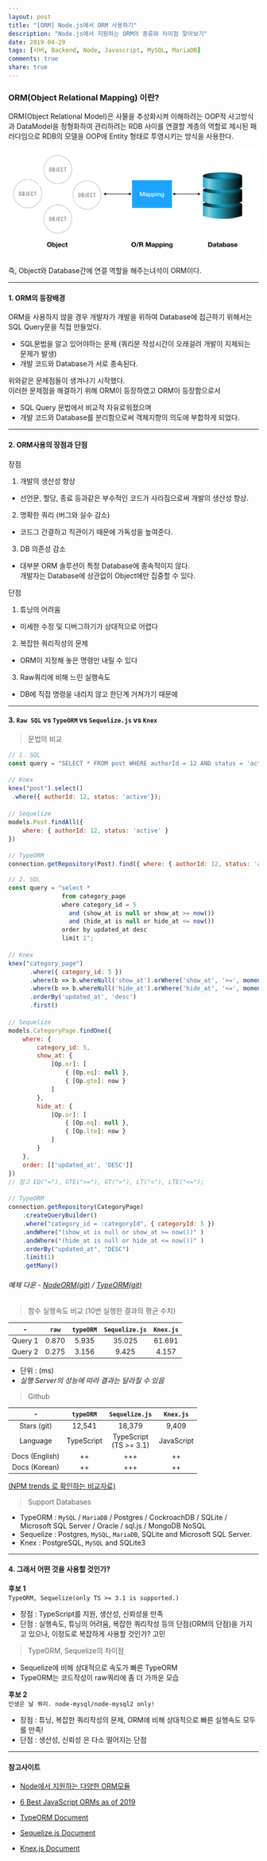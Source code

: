 ```yaml
---
layout: post
title: "[ORM] Node.js에서 ORM 사용하기"
description: "Node.js에서 지원하는 ORM의 종류와 차이점 찾아보기"
date: 2019-04-29
tags: [서버, Backend, Node, Javascript, MySQL, MariaDB]
comments: true
share: true
---
```



### ORM(Object Relational Mapping) 이란?  
ORM(Object Relational Model)은 사물을 추상화시켜 이해하려는 OOP적 사고방식과 DataModel을 정형화하여 관리하려는 RDB 사이를 연결할 계층의 역할로 제시된 패러다임으로 RDB의 모델을 OOP에 Entity 형태로 투영시키는 방식을 사용한다.


![image](/images/post_2/img_orm.png)


즉, Object와 Database간에 연결 역할을 해주는녀석이 ORM이다.  

---

#### 1. ORM의 등장배경

ORM을 사용하지 않을 경우 개발자가 개발을 위하여 Database에 접근하기 위해서는 SQL Query문을 직접 만들었다.
* SQL문법을 알고 있어야하는 문제 (쿼리문 작성시간이 오래걸려 개발이 지체되는 문제가 발생)
* 개발 코드와 Database가 서로 종속된다.

위와같은 문제점들이 생겨나기 시작했다.  
이러한 문제점을 해결하기 위해 ORM이 등장하였고 ORM이 등장함으로서

* SQL Query 문법에서 비교적 자유로워졌으며
* 개발 코드와 Database를 분리함으로써 객체지향의 의도에 부합하게 되었다.

---
 
#### 2. ORM사용의 장점과 단점

장점
1. 개발의 생산성 향상  
  * 선언문, 할당, 종료 등과같은 부수적인 코드가 사라짐으로써 개발의 생산성 향상.
2. 명확한 쿼리 (버그와 실수 감소)
  * 코드그 간결하고 직관이기 때문에 가독성을 높여준다.
3. DB 의존성 감소
  * 대부분 ORM 솔루션이 특정 Database에 종속적이지 않다.  
    개발자는 Database에 상관없이 Object에만 집중할 수 있다.

단점
1. 튜닝의 어려움
  *  미세한 수정 및 디버그하기가 상대적으로 어렵다
2. 복잡한 쿼리작성의 문제
  * ORM이 지정해 놓은 명령만 내릴 수 있다
3. Raw쿼리에 비해 느린 실행속도
  * DB에 직접 명령을 내리지 않고 한단계 거쳐가기 때문에


---
#### 3. `Raw SQL` vs `TypeORM` vs `Sequelize.js` vs `Knex`

> 문법의 비교

```javascript
// 1. SQL
const query = "SELECT * FROM post WHERE authorId = 12 AND status = 'active'";

// Knex
knex("post").select()
 .where({ authorId: 12, status: 'active'});

// Sequelize
models.Post.findAll({
    where: { authorId: 12, status: 'active' }
})

// TypeORM
connection.getRepository(Post).find({ where: { authorId: 12, status: 'active' } })
```

```javascript
// 2. SQL
const query = "select * 
               from category_page 
               where category_id = 5
                 and (show_at is null or show_at >= now()) 
                 and (hide_at is null or hide_at <= now())
               order by updated_at desc 
               limit 1";
             
// Knex
knex("category_page")
      .where({ category_id: 5 })
      .where(b => b.whereNull('show_at').orWhere('show_at', '>=', moment(now).toDate()))
      .where(b => b.whereNull('hide_at').orWhere('hide_at', '<=', moment(now).toDate()))
      .orderBy('updated_at', 'desc')
      .first()

// Sequelize
models.CategoryPage.findOne({
    where: {
        category_id: 5,
        show_at: {
            [Op.or]: [
                { [Op.eq]: null },
                { [Op.gte]: now }
            ]
        },
        hide_at: {
            [Op.or]: [
                { [Op.eq]: null },
                { [Op.lte]: now }
            ]
        }
    },
    order: [['updated_at', 'DESC']]
})
// 참고 EQ("="), GTE(">="), GT(">"), LT("<"), LTE("<=");

// TypeORM
connection.getRepository(CategoryPage)
    .createQueryBuilder()
    .where("category_id = :categoryId", { categoryId: 5 })
    .andWhere("(show_at is null or show_at >= now())" )
    .andWhere("(hide_at is null or hide_at <= now())" )
    .orderBy("updated_at", "DESC")
    .limit(1)
    .getMany()

```

###### 예제 다운 - [NodeORM(git)](https://github.com/cjstk7168/NodeORM) / [TypeORM(git)](https://github.com/cjstk7168/TypeORM)


> 함수 실행속도 비교 (10번 실행한 결과의 평균 수치)  

| - | `raw` | `typeORM` | `Sequelize.js` | `Knex.js` |
|:-----:|:-----:|:-----:|:-----:|:-----:|
| Query 1 | 0.870  | 5.935  | 35.025 | 61.691 |
| Query 2 | 0.275  | 3.156  | 9.425 | 4.157 |

* 단위 : (ms)  
* _실행 Server의 성능에 따라 결과는 달라질 수 있음_


> Github  

| - | `typeORM` | `Sequelize.js` | `Knex.js` |
|:-----:|:-----:|:-----:|:-----:|
| Stars (git) | 12,541 | 18,379  | 9,409 |
| Language  | TypeScript  | TypeScript<br>(TS >= 3.1) | JavaScript |
| Docs (English) | ++  | +++  | ++ |
| Docs (Korean) | ++  | +++  | ++ |

[(NPM trends 로 확인하는 비교자료)](https://www.npmtrends.com/sequelize-vs-typeorm-vs-knex)  

> Support Databases  

* TypeORM : `MySQL` / `MariaDB` / Postgres / CockroachDB / SQLite / Microsoft SQL Server / Oracle / sql.js / MongoDB NoSQL  	
* Sequelize : Postgres, `MySQL`, `MariaDB`, SQLite and Microsoft SQL Server.
* Knex :  PostgreSQL, `MySQL` and SQLite3

---

#### 4. 그래서 어떤 것을 사용할 것인가?

__후보 1__  
`TypeORM, Sequelize(only TS >= 3.1 is supported.)`
* 장점 : TypeScript를 지원, 생산성, 신뢰성을 만족
* 단점 : 실행속도, 튜닝의 어려움, 복잡한 쿼리작성 등의 단점(ORM의 단점)을 가지고 있으나, 이정도로 복잡하게 사용할 것인가? 고민

> TypeORM, Sequelize의 차이점
* Sequelize에 비해 상대적으로 속도가 빠른 TypeORM
* TypeORM는 코드작성이 raw쿼리에 좀 더 가까운 모습

__후보 2__  
`인생은 날 쿼리. node-mysql/node-mysql2 only!`  
* 장점 : 튜닝, 복잡한 쿼리작성의 문제, ORM에 비해 상대적으로 빠른 실행속도 모두를 만족!  
* 단점 : 생산성, 신뢰성 은 다소 떨어지는 단점  

---

#### 참고사이트
* [Node에서 지원하는 다양한 ORM모듈](https://nodejs.libhunt.com/categories/524-odm-orm)
* [6 Best JavaScript ORMs as of 2019](https://www.slant.co/topics/11235/~javascript-orms)

* [TypeORM Document](https://typeorm.io/#/)
* [Sequelize.js Document](http://docs.sequelizejs.com/manual/querying.html#where)
* [Knex.js Document](https://github.com/tgriesser/knex)


